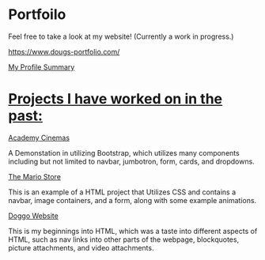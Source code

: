 # Portfoilo

Feel free to take a look at my website!
(Currently a work in progress.)

https://www.dougs-portfolio.com/

<a href="https://profile-summary-for-github.com/user/BugDoug"> My Profile Summary
  
<h1>Projects I have worked on in the past:</h1>
  
<a href="https://github.com/BugDoug/Dougs-HTML-and-CSS-Projects/blob/main/bootstrap_4_project/academy_cinemas.html">Academy Cinemas</a>

   A Demonstation in utilizing Bootstrap, which utilizes many components including but not limited to navbar, jumbotron, form, cards, and dropdowns.
   
<a href="https://github.com/BugDoug/Dougs-HTML-and-CSS-Projects/blob/main/Project/Index.html">The Mario Store</a>
   
   This is an example of a HTML project that Utilizes CSS and contains a navbar, image containers, and a form, along with some example animations.
  
  <a href="https://github.com/BugDoug/Dougs-HTML-and-CSS-Projects/blob/main/Basic_HTML_and_Javascript_1/Assignment.html">Doggo Website</a>
    
 This is my beginnings into HTML, which was a taste into different aspects of HTML, such as nav links into other parts of the webpage, blockquotes, picture attachments, 
      and video attachments.
  
   
   

